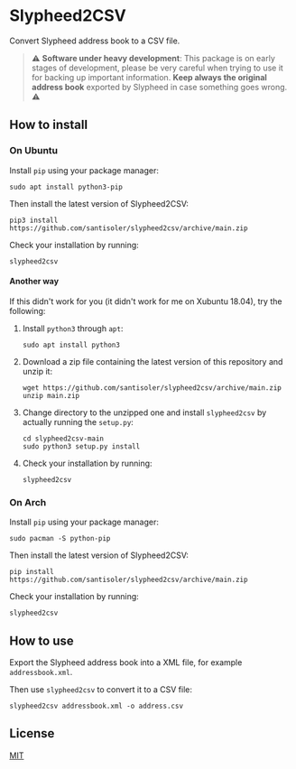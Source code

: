 # Slypheed2CSV

Convert Slypheed address book to a CSV file.

> :warning: **Software under heavy development**: This package is on early
> stages of development, please be very careful when trying to use it for
> backing up important information. **Keep always the original address book**
> exported by Slypheed in case something goes wrong. :warning:


## How to install

### On Ubuntu

Install `pip` using your package manager:

```
sudo apt install python3-pip
```

Then install the latest version of Slypheed2CSV:

```
pip3 install https://github.com/santisoler/slypheed2csv/archive/main.zip
```

Check your installation by running:

```
slypheed2csv
```

#### Another way

If this didn't work for you (it didn't work for me on Xubuntu 18.04), try the
following:

1. Install `python3` through `apt`:
    ```
    sudo apt install python3
    ```
2. Download a zip file containing the latest version of this repository and
   unzip it:
    ```
    wget https://github.com/santisoler/slypheed2csv/archive/main.zip
    unzip main.zip
    ```
3. Change directory to the unzipped one and install `slypheed2csv` by actually
   running the `setup.py`:
    ```
    cd slypheed2csv-main
    sudo python3 setup.py install
    ```
4. Check your installation by running:
    ```
    slypheed2csv
    ```

### On Arch

Install `pip` using your package manager:

```
sudo pacman -S python-pip
```

Then install the latest version of Slypheed2CSV:

```
pip install https://github.com/santisoler/slypheed2csv/archive/main.zip
```

Check your installation by running:

```
slypheed2csv
```

## How to use

Export the Slypheed address book into a XML file, for example
`addressbook.xml`.

Then use `slypheed2csv` to convert it to a CSV file:

```
slypheed2csv addressbook.xml -o address.csv
```

## License

[MIT](https://github.com/santisoler/slypheed2csv/blob/main/LICENSE)
